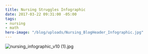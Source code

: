 ```yaml
---
title: Nursing Struggles Infographic
date: 2017-03-22 09:31:00 -05:00
tags:
- nursing
- math
hero-image: "/blog/uploads/Nursing_BlogHeader_Infographic.jpg"
---
```


![nursing_infographic_v10 (1).jpg](/blog/uploads/nursing_infographic_v10%20(1).jpg)